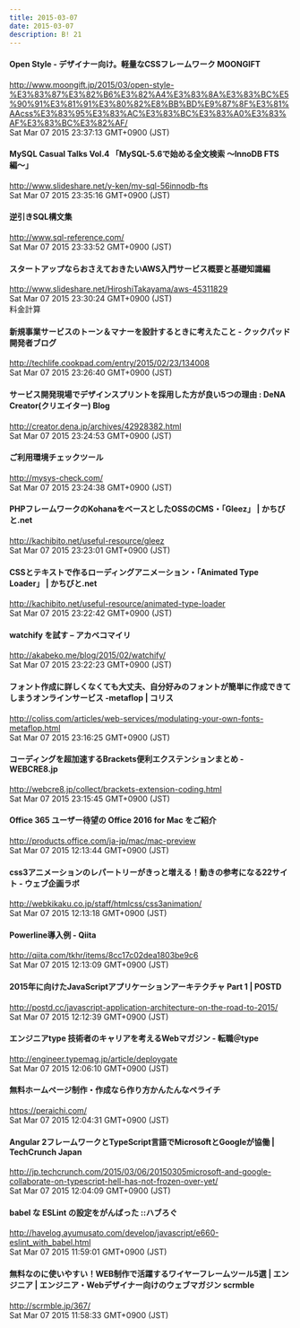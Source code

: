 ```yaml
---
title: 2015-03-07
date: 2015-03-07
description: B! 21
---
```


#### Open Style - デザイナー向け。軽量なCSSフレームワーク MOONGIFT
http://www.moongift.jp/2015/03/open-style-%E3%83%87%E3%82%B6%E3%82%A4%E3%83%8A%E3%83%BC%E5%90%91%E3%81%91%E3%80%82%E8%BB%BD%E9%87%8F%E3%81%AAcss%E3%83%95%E3%83%AC%E3%83%BC%E3%83%A0%E3%83%AF%E3%83%BC%E3%82%AF/<br>
Sat Mar 07 2015 23:37:13 GMT+0900 (JST)<br>


#### MySQL Casual Talks Vol.4 「MySQL-5.6で始める全文検索 〜InnoDB FTS編〜」
http://www.slideshare.net/y-ken/my-sql-56innodb-fts<br>
Sat Mar 07 2015 23:35:16 GMT+0900 (JST)<br>


#### 逆引きSQL構文集
http://www.sql-reference.com/<br>
Sat Mar 07 2015 23:33:52 GMT+0900 (JST)<br>


#### スタートアップならおさえておきたいAWS入門サービス概要と基礎知識編
http://www.slideshare.net/HiroshiTakayama/aws-45311829<br>
Sat Mar 07 2015 23:30:24 GMT+0900 (JST)<br>
料金計算


#### 新規事業サービスのトーン＆マナーを設計するときに考えたこと - クックパッド開発者ブログ
http://techlife.cookpad.com/entry/2015/02/23/134008<br>
Sat Mar 07 2015 23:26:40 GMT+0900 (JST)<br>


#### サービス開発現場でデザインスプリントを採用した方が良い5つの理由 : DeNA Creator(クリエイター) Blog
http://creator.dena.jp/archives/42928382.html<br>
Sat Mar 07 2015 23:24:53 GMT+0900 (JST)<br>


#### ご利用環境チェックツール
http://mysys-check.com/<br>
Sat Mar 07 2015 23:24:38 GMT+0900 (JST)<br>


#### PHPフレームワークのKohanaをベースとしたOSSのCMS・「Gleez」 | かちびと.net
http://kachibito.net/useful-resource/gleez<br>
Sat Mar 07 2015 23:23:01 GMT+0900 (JST)<br>


#### CSSとテキストで作るローディングアニメーション・「Animated Type Loader」 | かちびと.net
http://kachibito.net/useful-resource/animated-type-loader<br>
Sat Mar 07 2015 23:22:42 GMT+0900 (JST)<br>


#### watchify を試す – アカベコマイリ
http://akabeko.me/blog/2015/02/watchify/<br>
Sat Mar 07 2015 23:22:23 GMT+0900 (JST)<br>


####   フォント作成に詳しくなくても大丈夫、自分好みのフォントが簡単に作成できてしまうオンラインサービス -metaflop | コリス
http://coliss.com/articles/web-services/modulating-your-own-fonts-metaflop.html<br>
Sat Mar 07 2015 23:16:25 GMT+0900 (JST)<br>


####   コーディングを超加速するBrackets便利エクステンションまとめ - WEBCRE8.jp
http://webcre8.jp/collect/brackets-extension-coding.html<br>
Sat Mar 07 2015 23:15:45 GMT+0900 (JST)<br>


#### Office 365 ユーザー待望の Office 2016 for Mac をご紹介
http://products.office.com/ja-jp/mac/mac-preview<br>
Sat Mar 07 2015 12:13:44 GMT+0900 (JST)<br>


#### css3アニメーションのレパートリーがきっと増える！動きの参考になる22サイト - ウェブ企画ラボ
http://webkikaku.co.jp/staff/htmlcss/css3animation/<br>
Sat Mar 07 2015 12:13:18 GMT+0900 (JST)<br>


#### Powerline導入例 - Qiita
http://qiita.com/tkhr/items/8cc17c02dea1803be9c6<br>
Sat Mar 07 2015 12:13:09 GMT+0900 (JST)<br>


#### 2015年に向けたJavaScriptアプリケーションアーキテクチャ Part 1 | POSTD
http://postd.cc/javascript-application-architecture-on-the-road-to-2015/<br>
Sat Mar 07 2015 12:12:39 GMT+0900 (JST)<br>


#### エンジニアtype 技術者のキャリアを考えるWebマガジン - 転職＠type
http://engineer.typemag.jp/article/deploygate<br>
Sat Mar 07 2015 12:06:10 GMT+0900 (JST)<br>


#### 無料ホームページ制作・作成なら作り方かんたんなペライチ
https://peraichi.com/<br>
Sat Mar 07 2015 12:04:31 GMT+0900 (JST)<br>


#### Angular 2フレームワークとTypeScript言語でMicrosoftとGoogleが協働  |  TechCrunch Japan
http://jp.techcrunch.com/2015/03/06/20150305microsoft-and-google-collaborate-on-typescript-hell-has-not-frozen-over-yet/<br>
Sat Mar 07 2015 12:04:09 GMT+0900 (JST)<br>


#### babel な ESLint の設定をがんばった ::ハブろぐ
http://havelog.ayumusato.com/develop/javascript/e660-eslint_with_babel.html<br>
Sat Mar 07 2015 11:59:01 GMT+0900 (JST)<br>


#### 無料なのに使いやすい！WEB制作で活躍するワイヤーフレームツール5選 | エンジニア | エンジニア・Webデザイナー向けのウェブマガジン scrmble
http://scrmble.jp/367/<br>
Sat Mar 07 2015 11:58:33 GMT+0900 (JST)<br>


